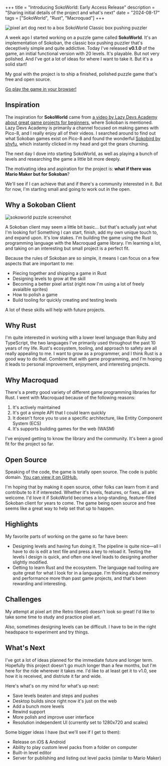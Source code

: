 +++
title = "Introducing SokoWorld: Early Access Release"
description = "Sharing initial details of the project and what's next"
date = "2024-08-17"
tags = ["SokoWorld", "Rust", "Macroquad"]
+++

![pixel art dog next to a box SokoWorld Classic box pushing puzzler](/SokoWorld-Logo.png)

A week ago I started working on a puzzle game called **SokoWorld**. It's an implementation of Sokoban, the classic box pushing puzzler that's deceptively simple and quite addictive. Today I've released **v0.1.0** of the game, an initial functional version with 20 levels. It's playable. But not very polished. And I've got a lot of ideas for where I want to take it. But it's a solid start!

My goal with the project is to ship a finished, polished puzzle game that's free and open source.

[Go play the game in your browser!](https://brettchalupa.itch.io/sokoworld)

## Inspiration

The inspiration for **SokoWorld** came from [a video by Lazy Devs Academy about great game projects for beginners](https://youtu.be/4TxIS3Zi_RQ?t=1591), where Sokoban is mentioned. Lazy Devs Academy is primarily a channel focused on making games with Pico-8, and I really enjoy all of their videos. I searched around to find out what Sokoban games exist on Pico-8 and found the wonderful [Sokobird by shyfu](https://shyfu.itch.io/sokobird), which instantly clicked in my head and got the gears churning.

The next day I dove into starting SokoWorld, as well as playing a bunch of levels and researching the game a little bit more deeply.

The motivating idea and aspiration for the project is: **what if there was Mario Maker but for Sokoban**?

We'll see if I can achieve that and if there's a community interested in it. But for now, I'm starting small and going to work out in the open.

## Why a Sokoban Client

![sokoworld puzzle screenshot](/SokoWorld-Screenshot-1.png)

A Sokoban client may seem a little bit basic... but that's actually just what I'm looking for! Something I can start, finish, add my own unique touch to, and expand upon. It's low stakes. I'm building the game using the Rust programming language with the Macroquad game library. I'm learning a lot, and taking on an interesting but small project is a perfect fit.

Because the rules of Sokoban are so simple, it means I can focus on a few aspects that are important to me:

- Piecing together and shipping a game in Rust
- Designing levels to grow at the skill
- Becoming a better pixel artist (right now I'm using a lot of freely avaialble sprites)
- How to polish a game
- Build tooling for quickly creating and testing levels

A lot of these skills will help with future projects.

## Why Rust

I'm quite interested in working with a lower level language than Ruby and TypeScript, the two languages I've primarily used throughout the past 10 years of my life. Rust's ecosystem, tooling, and approach to safety are all really appealing to me. I want to grow as a programmer, and I think Rust is a good way to do that. Combine that with game programming, and I'm hoping it leads to personal improvement, enjoyment, and interesting projects.

## Why Macroquad

There's a pretty good variety of different game programming libraries for Rust. I went with Macroquad because of the following reasons:

1. It's actively maintained
2. It's got a simple API that I could learn quickly
3. It doesn't force you to use a specific architecture, like Entity Component System (ECS)
4. It's supports building games for the web (WASM)

I've enjoyed getting to know the library and the community. It's been a good fit for the project so far.

## Open Source

Speaking of the code, the game is totally open source. The code is public domain. [You can view it on GitHub.](https://github.com/brettchalupa/sokoworld)

I'm hoping that by making it open source, other folks can learn from it and contribute to it if interested. Whether it's levels, features, or fixes, all are welcome. I'd love it if SokoWorld becomes a long-standing, feature-filled Sokoban client for years to come. The game being open source and free seems like a great way to help set that up to happen.

## Highlights

My favorite parts of working on the game so far have been:

- Designing levels and having fun doing it. The pipeline is quite nice—all I have to do is edit a text file and press a key to reload it. Testing the levels I design is quick, and often one level leads to designing another slightly modified.
- Getting to learn Rust and the ecosystem. The language nad tooling are quite great for what I look for in a language. I'm thinking about memory and performance more than past game projects, and that's been rewarding and interesting.

## Challenges

My attempt at pixel art (the Retro tileset) doesn't look so great! I'd like to take some time to study and practice pixel art.

Also, sometimes designing levels can be difficult. I have to be in the right headspace to experiment and try things.

## What's Next

I've got a lot of ideas planned for the immediate future and longer term. Hopefully this project doesn't go much longer than a few months, but I'm here for the ride wherever it takes me. I'd like to at least get it to v1.0, see how it is received, and distriute it far and wide.

Here's what's on my mind for what's up next:

- Save levels beaten and steps and pushes
- Desktop builds since right now it's just on the web
- Add a bunch more levels
- Rewind support
- More polish and improve user interface
- Resolution independent UI (currently set to 1280x720 and scales)

Some bigger ideas I have (but we'll see if I get to them):

- Release on iOS & Android
- Ability to play custom level packs from a folder on computer
- Built-in level editor
- Server for publishing and listing out level packs (similar to Mario Maker)
